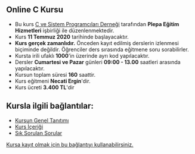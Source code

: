 ## Online C Kursu

+ Bu kurs [C ve Sistem Programcıları Derneği](http://www.csystem.org/) tarafından __Plepa Eğitim Hizmetleri__ işbirliği ile düzenlenmektedir.
+ Kurs __11 Temmuz 2020__ tarihinde başlayacaktır.
+ __Kurs gerçek zamanlıdır.__ Önceden kayıt edilmiş derslerin izlenmesi biçiminde değildir. Öğrenciler ders sırasında eğitmene soru sorabilirler.
+ Kursta irili ufaklı __1000__'in üzerinde ayrı kod yapılacaktır.
+ Dersler __Cumartesi ve Pazar__ günleri  __09:00 - 13.00__ saatleri arasında yapılacaktır.
+ Kursun toplam süresi __160__ saattir.
+ Kurs eğitmeni __Necati Ergin__'dir.
+ Kurs ücreti __3.400 TL__'dir

## Kursla ilgili bağlantılar:
+ [Kursun Genel Tanıtımı](https://github.com/necatiergin/Online_C_Kursu_11_Temmuz/blob/master/kursun_tanitimi.md)
+ [Kurs İçeriği](https://github.com/necatiergin/Online_C_Kursu_11_Temmuz/blob/master/kurs_programi.md)
+ [Sık Sorulan Sorular](https://github.com/necatiergin/Online_C_Kursu_11_Temmuz/blob/master/sss.md)

[Kursa kayıt olmak için bu bağlantıyı kullanabilirsiniz.](https://us02web.zoom.us/meeting/register/tZIpdOispj0jH9UrY31ZmMBXDOFUsBsUyo8M)
